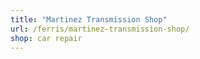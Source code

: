 ```yaml
---
title: "Martinez Transmission Shop"
url: /ferris/martinez-transmission-shop/
shop: car repair
---
```

